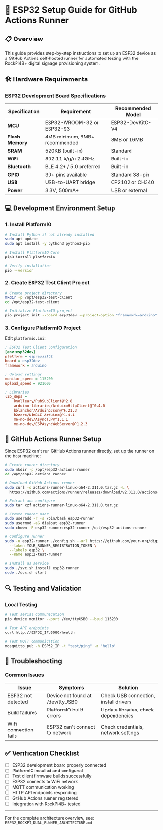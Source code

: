 # 📱 ESP32 Setup Guide for GitHub Actions Runner

## 📋 Overview

This guide provides step-by-step instructions to set up an ESP32 device as a GitHub Actions self-hosted runner for automated testing with the RockPi4B+ digital signage provisioning system.

## 🛠️ Hardware Requirements

### ESP32 Development Board Specifications

| Specification | Requirement | Recommended Model |
|---------------|-------------|-------------------|
| **MCU** | ESP32-WROOM-32 or ESP32-S3 | ESP32-DevKitC-V4 |
| **Flash Memory** | 4MB minimum, 8MB+ recommended | 8MB or 16MB |
| **SRAM** | 520KB (built-in) | Standard |
| **WiFi** | 802.11 b/g/n 2.4GHz | Built-in |
| **Bluetooth** | BLE 4.2+ / 5.0 preferred | Built-in |
| **GPIO** | 30+ pins available | Standard 38-pin |
| **USB** | USB-to-UART bridge | CP2102 or CH340 |
| **Power** | 3.3V, 500mA+ | USB or external |

## 💻 Development Environment Setup

### 1. Install PlatformIO

```bash
# Install Python if not already installed
sudo apt update
sudo apt install -y python3 python3-pip

# Install PlatformIO Core
pip3 install platformio

# Verify installation
pio --version
```

### 2. Create ESP32 Test Client Project

```bash
# Create project directory
mkdir -p /opt/esp32-test-client
cd /opt/esp32-test-client

# Initialize PlatformIO project
pio project init --board esp32dev --project-option "framework=arduino"
```

### 3. Configure PlatformIO Project

Edit `platformio.ini`:

```ini
; ESP32 Test Client Configuration
[env:esp32dev]
platform = espressif32
board = esp32dev
framework = arduino

; Upload settings
monitor_speed = 115200
upload_speed = 921600

; Libraries
lib_deps = 
    knolleary/PubSubClient@^2.8
    arduino-libraries/ArduinoHttpClient@^0.4.0
    bblanchon/ArduinoJson@^6.21.3
    h2zero/NimBLE-Arduino@^1.4.1
    me-no-dev/AsyncTCP@^1.1.1
    me-no-dev/ESPAsyncWebServer@^1.2.3
```

## 🔧 GitHub Actions Runner Setup

Since ESP32 can't run GitHub Actions runner directly, set up the runner on the host machine:

```bash
# Create runner directory
sudo mkdir -p /opt/esp32-actions-runner
cd /opt/esp32-actions-runner

# Download GitHub Actions runner
sudo curl -o actions-runner-linux-x64-2.311.0.tar.gz -L \
  https://github.com/actions/runner/releases/download/v2.311.0/actions-runner-linux-x64-2.311.0.tar.gz

# Extract and configure
sudo tar xzf actions-runner-linux-x64-2.311.0.tar.gz

# Create runner user
sudo useradd -r -s /bin/bash esp32-runner
sudo usermod -aG dialout esp32-runner
sudo chown -R esp32-runner:esp32-runner /opt/esp32-actions-runner

# Configure runner
sudo -u esp32-runner ./config.sh --url https://github.com/your-org/digital-signage \
  --token YOUR_RUNNER_REGISTRATION_TOKEN \
  --labels esp32 \
  --name esp32-test-runner

# Install as service
sudo ./svc.sh install esp32-runner
sudo ./svc.sh start
```

## 🔍 Testing and Validation

### Local Testing

```bash
# Test serial communication
pio device monitor --port /dev/ttyUSB0 --baud 115200

# Test API endpoints
curl http://ESP32_IP:8080/health

# Test MQTT communication
mosquitto_pub -h ESP32_IP -t "test/ping" -m "hello"
```

## 🔧 Troubleshooting

### Common Issues

| Issue | Symptoms | Solution |
|-------|----------|----------|
| ESP32 not detected | Device not found at /dev/ttyUSB0 | Check USB connection, install drivers |
| Build failures | PlatformIO build errors | Update libraries, check dependencies |
| WiFi connection fails | ESP32 can't connect to network | Check credentials, network settings |

## ✅ Verification Checklist

- [ ] ESP32 development board properly connected
- [ ] PlatformIO installed and configured
- [ ] Test client firmware builds successfully
- [ ] ESP32 connects to WiFi network
- [ ] MQTT communication working
- [ ] HTTP API endpoints responding
- [ ] GitHub Actions runner registered
- [ ] Integration with RockPi4B+ tested

---

For the complete architecture overview, see: `ESP32_ROCKPI_DUAL_RUNNER_ARCHITECTURE.md`
